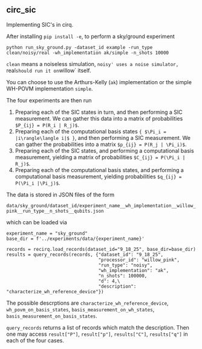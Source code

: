## circ_sic

Implementing SIC's in cirq.

After installing `pip install -e`, to perform a sky/ground experiment 

```python run_sky_ground.py -dataset_id example -run_type clean/noisy/real -wh_implementation ak/simple -n_shots 10000```

`clean` means a noiseless simulation, `noisy' uses a noise simulator, `real` should run it on `willow` itself.  

You can choose to use the Arthurs-Kelly (`ak`) implementation or the simple WH-POVM implementation `simple`. 

The four experiments are then run

1. Preparing each of the SIC states in turn, and then performing a SIC measurement. We can gather this data into a matrix of probabilities `$P_{ij} = P(R_i | R_j)$`.
2. Preparing each of the computational basis states `{ $\Pi_i = |i\rangle\langle i|$ }`, and then performing a SIC measurement. We can gather the probabilities into a matrix `$p_{ij} = P(R_j | \Pi_i)$`.
3. Preparing each of the SIC states, and performing a computational basis measurement, yielding a matrix of probabilities `$C_{ij} = P(\Pi_i | R_j)$`.
4. Preparing each of the computational basis states, and performing a computational basis measurement, yielding probabilities `$q_{ij} = P(\Pi_i |\Pi_j)$`.

The data is stored in JSON files of the form

`data/sky_ground/dataset_id/experiment_name__wh_implementation__willow_pink__run_type__n_shots__qubits.json`

which can be loaded via

```
experiment_name = "sky_ground"
base_dir = f'../experiments/data/{experiment_name}'

records = recirq.load_records(dataset_id="9_18_25", base_dir=base_dir)
results = query_records(records, {"dataset_id": "9_18_25",
                                  "processor_id": "willow_pink",
                                  "run_type": "noisy",
                                  "wh_implementation": "ak",
                                  "n_shots": 100000,
                                  "d": 4,\
                                  "description": "characterize_wh_reference_device"})
```

The possible descrptions are `characterize_wh_reference_device`, `wh_povm_on_basis_states`, `basis_measurement_on_wh_states`, `basis_measurement_on_basis_states`.

`query_records` returns a list of records which match the description. Then one may access `result["P"]`, `result["p"]`, `results["C"]`, `results["q"]` in each of the four cases.

